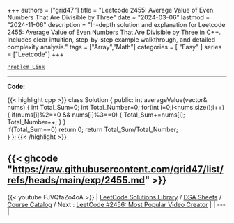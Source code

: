 
+++
authors = ["grid47"]
title = "Leetcode 2455: Average Value of Even Numbers That Are Divisible by Three"
date = "2024-03-06"
lastmod = "2024-11-06"
description = "In-depth solution and explanation for Leetcode 2455: Average Value of Even Numbers That Are Divisible by Three in C++. Includes clear intuition, step-by-step example walkthrough, and detailed complexity analysis."
tags = ["Array","Math"]
categories = [
    "Easy"
]
series = ["Leetcode"]
+++



[`Problem Link`](https://leetcode.com/problems/average-value-of-even-numbers-that-are-divisible-by-three/description/)

---
**Code:**

{{< highlight cpp >}}
class Solution {
public:
    int averageValue(vector<int>& nums) 
    {
     int Total_Sum=0;
        int Total_Number=0;
        for(int i=0;i<nums.size();i++)
        {
            if(nums[i]%2==0 && nums[i]%3==0)
            {
                Total_Sum+=nums[i];
                Total_Number++;
            }
        }      
        if(Total_Sum==0) return 0;
        return Total_Sum/Total_Number;   
    }
};
{{< /highlight >}}

{{< ghcode "https://raw.githubusercontent.com/grid47/list/refs/heads/main/exp/2455.md" >}}
---
{{< youtube FJVQfaZo4oA >}}
| [LeetCode Solutions Library](https://grid47.xyz/leetcode/) / [DSA Sheets](https://grid47.xyz/sheets/) / [Course Catalog](https://grid47.xyz/courses/) / Next : [LeetCode #2456: Most Popular Video Creator](https://grid47.xyz/posts/leetcode-2456-most-popular-video-creator-solution/) |
| --- |
